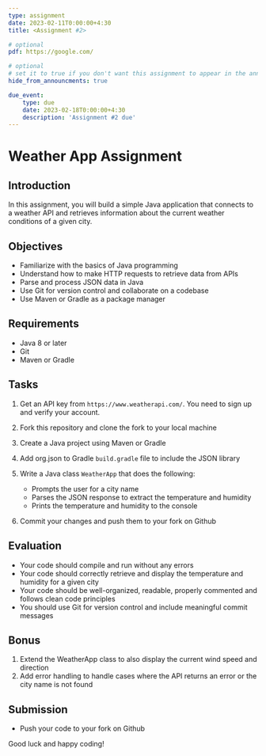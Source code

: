 ```yaml
---
type: assignment
date: 2023-02-11T0:00:00+4:30
title: <Assignment #2>

# optional 
pdf: https://google.com/

# optional
# set it to true if you don't want this assignment to appear in the announcements section
hide_from_announcments: true

due_event: 
    type: due
    date: 2023-02-18T0:00:00+4:30
    description: 'Assignment #2 due'
---
```

<!-- Other additional contents using markdown -->
# Weather App Assignment

## Introduction
In this assignment, you will build a simple Java application that connects to a weather API and retrieves information about the current weather conditions of a given city.

## Objectives
- Familiarize with the basics of Java programming
- Understand how to make HTTP requests to retrieve data from APIs
- Parse and process JSON data in Java
- Use Git for version control and collaborate on a codebase
- Use Maven or Gradle as a package manager

## Requirements
- Java 8 or later
- Git
- Maven or Gradle

## Tasks
1. Get an API key from `https://www.weatherapi.com/`. You need to sign up and verify your account.
2. Fork this repository and clone the fork to your local machine
3. Create a Java project using Maven or Gradle
4. Add org.json to Gradle `build.gradle` file to include the JSON library

5. Write a Java class `WeatherApp` that does the following:
    - Prompts the user for a city name
    - Parses the JSON response to extract the temperature and humidity
    - Prints the temperature and humidity to the console

6. Commit your changes and push them to your fork on Github

## Evaluation
- Your code should compile and run without any errors
- Your code should correctly retrieve and display the temperature and humidity for a given city
- Your code should be well-organized, readable, properly commented and follows clean code principles
- You should use Git for version control and include meaningful commit messages

## Bonus
1. Extend the WeatherApp class to also display the current wind speed and direction
2. Add error handling to handle cases where the API returns an error or the city name is not found

## Submission
- Push your code to your fork on Github

Good luck and happy coding!


